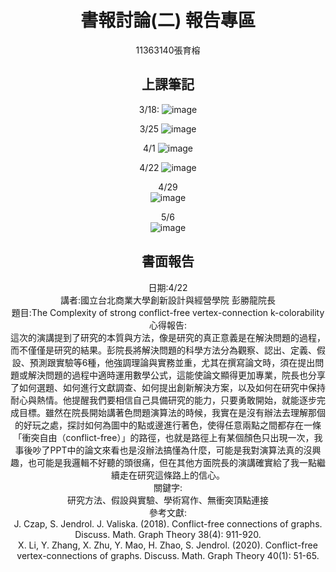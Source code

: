 <header>

<!--
  <<< Author notes: Course header >>>
  Include a 1280×640 image, course title in sentence case, and a concise description in emphasis.
  In your repository settings: enable template repository, add your 1280×640 social image, auto delete head branches.
  Add your open source license, GitHub uses MIT license.
-->

# 書報討論(二) 報告專區

11363140張育榕

## 上課筆記
3/18:
![image](上課筆記//IMG_20250318_144844.jpg)

3/25
![image](上課筆記/IMG_20250325_150817.jpg)

4/1
![image](上課筆記/IMG_20250401_143107.jpg)

4/22
![image](https://github.com/user-attachments/assets/c0009551-630f-42e0-8555-1d079064ca19)

4/29  
![image](上課筆記/IMG_20250429_145840.jpg) 

5/6  
![image](上課筆記/IMG_20250506_144823.jpg)  
## 書面報告
日期:4/22  
講者:國立台北商業大學創新設計與經營學院 彭勝龍院長  
題目:The Complexity of strong conflict-free vertex-connection k-colorability  
心得報告:  
這次的演講提到了研究的本質與方法，像是研究的真正意義是在解決問題的過程，而不僅僅是研究的結果。彭院長將解決問題的科學方法分為觀察、認出、定義、假設、預測跟實驗等6種，他強調理論與實務並重，尤其在撰寫論文時，須在提出問題或解決問題的過程中適時運用數學公式，這能使論文顯得更加專業，院長也分享了如何選題、如何進行文獻調查、如何提出創新解決方案，以及如何在研究中保持耐心與熱情。他提醒我們要相信自己具備研究的能力，只要勇敢開始，就能逐步完成目標。雖然在院長開始講著色問題演算法的時候，我實在是沒有辦法去理解那個的好玩之處，探討如何為圖中的點或邊進行著色，使得任意兩點之間都存在一條「衝突自由（conflict-free）」的路徑，也就是路徑上有某個顏色只出現一次，我事後吵了PPT中的論文來看也是沒辦法搞懂為什麼，可能是我對演算法真的沒興趣，也可能是我邏輯不好聽的頭很痛，但在其他方面院長的演講確實給了我一點繼續走在研究這條路上的信心。  
關鍵字:  
研究方法、假設與實驗、學術寫作、無衝突頂點連接  
參考文獻:  
J. Czap, S. Jendrol. J. Valiska. (2018). Conflict-free connections of graphs. Discuss. Math. Graph Theory 38(4): 911-920.  
X. Li, Y. Zhang, X. Zhu, Y. Mao, H. Zhao, S. Jendrol. (2020). Conflict-free vertex-connections of graphs. Discuss. Math. Graph Theory 40(1): 51-65.  

</header>

<!--
  <<< Author notes: Step 1 >>>
  Choose 3-5 steps for your course.
  The first step is always the hardest, so pick something easy!
  Link to docs.github.com for further explanations.
  Encourage users to open new tabs for steps!
-->

